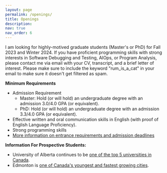 ```yaml
---
layout: page
permalink: /openings/
title: Openings
description: 
nav: true
nav_order: 6
---
```


I am looking for highly-motived graduate students (Master's or PhD) for Fall 2023 and Winter 2024. If you have proficient programming skills with strong interests in Software Debugging and Testing, AIOps, or Program Analysis, please contact me via email with your CV, transcript, and a brief letter of interest. Please make sure to include the keyword "rum_is_a_cat" in your email to make sure it doesn't get filtered as spam.

**Minimum Requirements** 
- Admission Requirement
	- Master: Hold (or will hold) an undergraduate degree with an admission 3.0/4.0 GPA (or equivalent).
	- PhD: Hold (or will hold) an undergraduate degree with an admission 3.3/4.0 GPA (or equivalent).
- Effective written and oral communication skills in English (with proof of English Language Proficiency).
- Strong programming skills
- [More information on entrance requirements and admission deadlines](https://www.ualberta.ca/graduate-programs/electrical-and-computer-engineering.html) <br>

**Information For Prospective Students:** <br>
- University of Alberta continues to be [one of the top 5 universities in Canada](https://www.topuniversities.com/university-rankings/world-university-rankings/2024?&countries=ca).
- Edmonton is [one of Canada's youngest and fastest growing cities](https://why.edmonton.ca/).